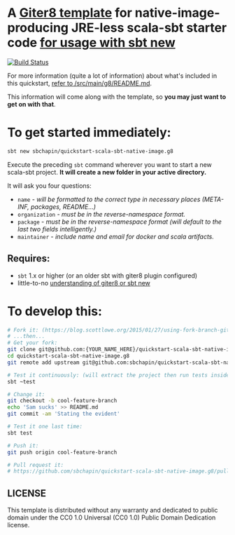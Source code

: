 # A [Giter8 template](http://www.foundweekends.org/giter8/Combined+Pages.html#Usage) for native-image-producing JRE-less scala-sbt starter code [for usage with sbt new](https://www.scala-sbt.org/1.x/docs/sbt-new-and-Templates.html) #

[![Build Status](https://travis-ci.org/sbchapin/quickstart-scala-sbt-native-image.g8.svg?branch=master)](https://travis-ci.org/sbchapin/quickstart-scala-sbt-native-image.g8)

For more information (quite a lot of information) about what's included in this quickstart, [refer to /src/main/g8/README.md](https://github.com/sbchapin/quickstart-scala-sbt-native-image.g8/blob/master/src/main/g8/).

This information will come along with the template, so __you may just want to get on with that__.


# To get started immediately: #

```bash
sbt new sbchapin/quickstart-scala-sbt-native-image.g8
```

Execute the preceding `sbt` command wherever you want to start a new scala-sbt project.  **It will create a new folder in your active directory.**

It will ask you four questions:

- `name` - _will be formatted to the correct type in necessary places (META-INF, packages, README...)_
- `organization` - _must be in the reverse-namespace format._
- `package` - _must be in the reverse-namespace format (will default to the last two fields intelligently.)_
- `maintainer` - _include name and email for docker and scala artifacts._


## Requires: ##

- `sbt` 1.x or higher (or an older sbt with giter8 plugin configured)
- little-to-no [understanding of giter8 or sbt new](https://www.scala-sbt.org/1.x/docs/sbt-new-and-Templates.html)

# To develop this: #
```bash
# Fork it: (https://blog.scottlowe.org/2015/01/27/using-fork-branch-git-workflow/)
# ...then...
# Get your fork:
git clone git@github.com:{YOUR_NAME_HERE}/quickstart-scala-sbt-native-image.g8.git
cd quickstart-scala-sbt-native-image.g8
git remote add upstream git@github.com:sbchapin/quickstart-scala-sbt-native-image.g8.git

# Test it continuously: (will extract the project then run tests inside extracted project)
sbt ~test

# Change it:
git checkout -b cool-feature-branch
echo 'Sam sucks' >> README.md
git commit -am 'Stating the evident'

# Test it one last time:
sbt test

# Push it:
git push origin cool-feature-branch

# Pull request it:
# https://github.com/sbchapin/quickstart-scala-sbt-native-image.g8/pulls
```

## LICENSE ##
This template is distributed without any warranty and dedicated to public domain under the CC0 1.0 Universal (CC0 1.0) Public Domain Dedication license.
